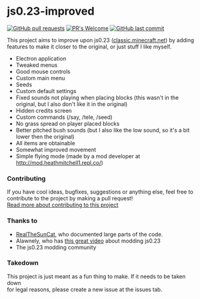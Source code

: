 # js0.23-improved

[![GitHub pull requests](https://img.shields.io/github/issues-pr/RobinBoers/js0.23-improved.svg?style=flat)](https://github.com/RobinBoers/js0.23-improved/pulls)
[![PR's Welcome](https://img.shields.io/badge/PRs-welcome-brightgreen.svg?style=flat)](http://makeapullrequest.com)
[![GitHub last commit](https://img.shields.io/github/last-commit/RobinBoers/js0.23-improved.svg?style=flat)](https://github.com/RobinBoers/js0.23-improved/commit/master)

This project aims to improve upon js0.23 ([classic.minecraft.net](https://classic.minecraft.net)) by adding features to make it closer to the original, or just stuff I like myself.

- Electron application
- Tweaked menus
- Good mouse controls
- Custom main menu
- Seeds
- Custom default settings
- Fixed sounds not playing when placing blocks (this wasn't in the original, but I also don't like it in the original)
- Hidden credits screen
- Custom commands (/say, /tele, /seed)
- No grass spread on player placed blocks
- Better pitched bush sounds (but I also like the low sound, so it's a bit lower then the original)
- All items are obtainable
- Somewhat improved movement
- Simple flying mode (made by a mod developer at <http://mod.heathmitchell1.repl.co/>)

### Contributing

If you have cool ideas, bugfixes, suggestions or anything else,
feel free to contribute to the project by making a pull request!  
[Read more about contributing to this project](CONTRIBUTING.md)

### Thanks to

- [RealTheSunCat](https://github.com/RealTheSunCat/Minecraft-Classic-Reversed), who documented large parts of the code.  
- Alawnely, who has [this great video](https://www.youtube.com/watch?v=SFom-RNcLps&t=586s) about modding js0.23
- The js0.23 modding community

### Takedown

This project is just meant as a fun thing to make. If it needs to be taken down  
for legal reasons, please create a new issue at the issues tab.

